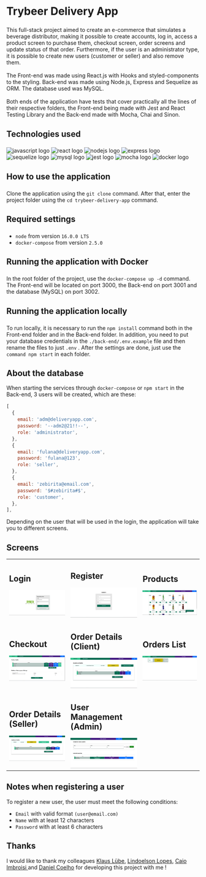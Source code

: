 <h1 align="left">Trybeer Delivery App</h1>

###

<p align="left">This full-stack project aimed to create an e-commerce that simulates a beverage distributor, making it possible to create accounts, log in, access a product screen to purchase them, checkout screen, order screens and update status of that order. Furthermore, if the user is an administrator type, it is possible to create new users (customer or seller) and also remove them.<br><br>The Front-end was made using React.js with Hooks and styled-components to the styling. Back-end was made using Node.js, Express and Sequelize as ORM. The database used was MySQL.<br><br>Both ends of the application have tests that cover practically all the lines of their respective folders, the Front-end being made with Jest and React Testing Library and the Back-end made with Mocha, Chai and Sinon.</p>

###

<h2 align="left">Technologies used</h2>

###

<div align="left">
  <img src="https://cdn.jsdelivr.net/gh/devicons/devicon/icons/javascript/javascript-original.svg" height="50" width="62" alt="javascript logo"  />
  <img src="https://cdn.jsdelivr.net/gh/devicons/devicon/icons/react/react-original.svg" height="50" width="62" alt="react logo"  />
  <img src="https://cdn.jsdelivr.net/gh/devicons/devicon/icons/nodejs/nodejs-original.svg" height="50" width="62" alt="nodejs logo"  />
  <img src="https://cdn.jsdelivr.net/gh/devicons/devicon/icons/express/express-original.svg" height="50" width="62" alt="express logo"  />
  <img src="https://cdn.jsdelivr.net/gh/devicons/devicon/icons/sequelize/sequelize-original.svg" height="50" width="62" alt="sequelize logo"  />
  <img src="https://cdn.jsdelivr.net/gh/devicons/devicon/icons/mysql/mysql-original.svg" height="50" width="62" alt="mysql logo"  />
  <img src="https://cdn.jsdelivr.net/gh/devicons/devicon/icons/jest/jest-plain.svg" height="50" width="62" alt="jest logo"  />
  <img src="https://cdn.jsdelivr.net/gh/devicons/devicon/icons/mocha/mocha-plain.svg" height="50" width="62" alt="mocha logo"  />
  <img src="https://cdn.jsdelivr.net/gh/devicons/devicon/icons/docker/docker-original-wordmark.svg" height="50" width="62" alt="docker logo"  />
</div>

###

<h2 align="left">How to use the application</h2>

###

Clone the application using the `git clone` command. After that, enter the project folder using the `cd trybeer-delivery-app` command.

###

<h2 align="left">Required settings</h2>

###

- `node` from version `16.0.0 LTS`
- `docker-compose` from version `2.5.0`

###

<h2 align="left">Running the application with Docker</h2>

###

In the root folder of the project, use the `docker-compose up -d` command. The Front-end will be located on port 3000, the Back-end on port 3001 and the database (MySQL) on port 3002.
###

<h2 align="left">Running the application locally</h2>

###

To run locally, it is necessary to run the `npm install` command both in the Front-end folder and in the Back-end folder. In addition, you need to put your database credentials in the `./back-end/.env.example` file and then rename the files to just `.env` . After the settings are done, just use the ` command npm start` in each folder.

###

<h2 align="left">About the database</h2>

When starting the services through `docker-compose` or `npm start` in the Back-end, 3 users will be created, which are these:

```JavaScript
[
  {
    email: 'adm@deliveryapp.com',
    password: '--adm2@21!!--',
    role: 'administrator',
  },
  {
    email: 'fulana@deliveryapp.com',
    password: 'fulana@123',
    role: 'seller',
  },
  {
    email: 'zebirita@email.com',
    password: '$#zebirita#$',
    role: 'customer',
  },
],
```

Depending on the user that will be used in the login, the application will take you to different screens.

###

<h2 align="left">Screens</h2>

<table>
  <tr>
    <td width="300px">
      <h2>Login</h2>
      <img src="./images/login.png" alt="login-preview" />
    </td>
    <td width="300px">
      <h2>Register</h2>
      <img src="./images/register.png" alt="register-preview" />
    </td>
    <td width="300px">
      <h2>Products</h2>
      <img src="./images/products.png" alt="products-preview" />
    </td>
  </tr>
  <tr>
    <td  width="300px">
      <h2>Checkout</h2>
      <img src="./images/checkout.png" alt="checkout-preview" />
    </td>
    <td width="300px">
      <h2>Order Details (Client)</h2>
      <img src="./images/order-details.png" alt="order-details-preview" />
    </td>
    <td width="300px">
      <h2>Orders List</h2>
      <img src="./images/orders.png" alt="orders-preview" />
    </td>
  </tr>
  <tr>
    <td width="300px">
      <h2>Order Details (Seller)</h2>
      <img src="./images/seller-order-details.png" alt="seller-order-details-preview" />
    </td>
    <td width="300px">
      <h2>User Management (Admin)</h2>
      <img src="./images/admin.png" alt="admin-preview" />
    </td>
  </tr>
</table>

###

<h2 align="left">Notes when registering a user</h2>

To register a new user, the user must meet the following conditions:

- `Email` with valid format ```(user@email.com)```
- `Name` with at least 12 characters
- `Password` with at least 6 characters

<h2 align="left">Thanks</h2>

I would like to thank my colleagues [Klaus Lübe](https://www.linkedin.com/in/klauslube/), [ Lindoelson Lopes](https://www.linkedin.com/in/joselindoelsonlopes/), [Caio Imbroisi ](https://www.linkedin.com/in/caio-imbroisi/) and [Daniel Coelho](https://www.linkedin.com/in/daniel-alves-coelho/) for developing this project with me !
